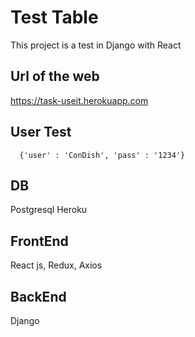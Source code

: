 # Test Table

This project is a test in Django with React

## Url of the web
https://task-useit.herokuapp.com

## User Test

`  {'user' : 'ConDish', 'pass' : '1234'}`

## DB

Postgresql Heroku

## FrontEnd

React js, Redux, Axios

## BackEnd

Django



